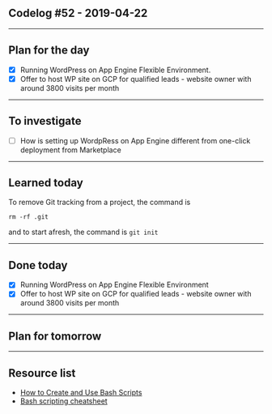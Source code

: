 ## Codelog #52 - 2019-04-22

-----

## Plan for the day
- [x] Running WordPress on App Engine Flexible Environment.
- [X] Offer to host WP site on GCP for qualified leads - website owner with around 3800 visits per month 

-----

## To investigate
- [ ] How is setting up WordpRess on App Engine different from one-click deployment from Marketplace
-----

## Learned today
To remove Git tracking from a project, the command is
~~~
rm -rf .git
~~~

and to start afresh, the command is `git init`

-----

## Done today
- [x] Running WordPress on App Engine Flexible Environment
- [X] Offer to host WP site on GCP for qualified leads - website owner with around 3800 visits per month 

-----

## Plan for tomorrow

-----

## Resource list
- [How to Create and Use Bash Scripts]()
- [Bash scripting cheatsheet](https://devhints.io/bash)
